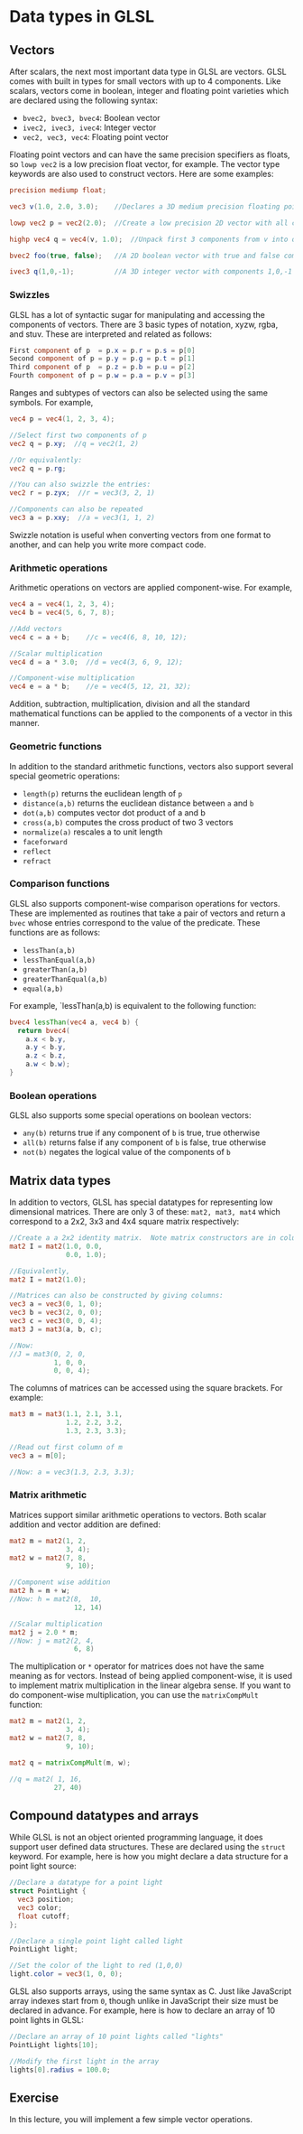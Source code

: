 # Data types in GLSL

## Vectors

After scalars, the next most important data type in GLSL are vectors.  GLSL comes with built in types for small vectors with up to 4 components.  Like scalars, vectors come in boolean, integer and floating point varieties which are declared using the following syntax:

* `bvec2, bvec3, bvec4`: Boolean vector
* `ivec2, ivec3, ivec4`: Integer vector
* `vec2, vec3, vec4`: Floating point vector

Floating point vectors and can have the same precision specifiers as floats, so `lowp vec2` is a low precision float vector, for example.  The vector type keywords are also used to construct vectors.  Here are some examples:

```glsl
precision mediump float;

vec3 v(1.0, 2.0, 3.0);    //Declares a 3D medium precision floating point vector with components (1,2,3)

lowp vec2 p = vec2(2.0);  //Create a low precision 2D vector with all components set to 2.0

highp vec4 q = vec4(v, 1.0);  //Unpack first 3 components from v into q and set last component to 1.0

bvec2 foo(true, false);   //A 2D boolean vector with true and false components

ivec3 q(1,0,-1);          //A 3D integer vector with components 1,0,-1
```

### Swizzles

GLSL has a lot of syntactic sugar for manipulating and accessing the components of vectors.  There are 3 basic types of notation, xyzw, rgba, and stuv.  These are interpreted and related as follows:

```glsl
First component of p  = p.x = p.r = p.s = p[0]
Second component of p = p.y = p.g = p.t = p[1]
Third component of p  = p.z = p.b = p.u = p[2]
Fourth component of p = p.w = p.a = p.v = p[3]
```

Ranges and subtypes of vectors can also be selected using the same symbols.  For example,

```glsl
vec4 p = vec4(1, 2, 3, 4);

//Select first two components of p
vec2 q = p.xy;  //q = vec2(1, 2)

//Or equivalently:
vec2 q = p.rg;

//You can also swizzle the entries:
vec2 r = p.zyx;  //r = vec3(3, 2, 1)

//Components can also be repeated
vec3 a = p.xxy;  //a = vec3(1, 1, 2)
```

Swizzle notation is useful when converting vectors from one format to another, and can help you write more compact code.

### Arithmetic operations

Arithmetic operations on vectors are applied component-wise.  For example, 

```glsl
vec4 a = vec4(1, 2, 3, 4);
vec4 b = vec4(5, 6, 7, 8);

//Add vectors
vec4 c = a + b;    //c = vec4(6, 8, 10, 12);

//Scalar multiplication
vec4 d = a * 3.0;  //d = vec4(3, 6, 9, 12);

//Component-wise multiplication
vec4 e = a * b;    //e = vec4(5, 12, 21, 32);
```

Addition, subtraction, multiplication, division and all the standard mathematical functions can be applied to the components of a vector in this manner.

### Geometric functions

In addition to the standard arithmetic functions, vectors also support several special geometric operations:

* `length(p)` returns the euclidean length of `p`
* `distance(a,b)` returns the euclidean distance between `a` and `b`
* `dot(a,b)` computes vector dot product of a and b
* `cross(a,b)` computes the cross product of two 3 vectors
* `normalize(a)` rescales a to unit length
* `faceforward`
* `reflect`
* `refract`

### Comparison functions

GLSL also supports component-wise comparison operations for vectors.  These are implemented as routines that take a pair of vectors and return a `bvec` whose entries correspond to the value of the predicate.  These functions are as follows:

* `lessThan(a,b)`
* `lessThanEqual(a,b)`
* `greaterThan(a,b)`
* `greaterThanEqual(a,b)`
* `equal(a,b)`

For example, `lessThan(a,b) is equivalent to the following function:

```glsl
bvec4 lessThan(vec4 a, vec4 b) {
  return bvec4(
    a.x < b.y,
    a.y < b.y,
    a.z < b.z,
    a.w < b.w);
}
```

### Boolean operations

GLSL also supports some special operations on boolean vectors:

* `any(b)` returns true if any component of `b` is true, true otherwise
* `all(b)` returns false if any component of `b` is false, true otherwise
* `not(b)` negates the logical value of the components of `b`

## Matrix data types

In addition to vectors, GLSL has special datatypes for representing low dimensional matrices.  There are only 3 of these:  `mat2, mat3, mat4` which correspond to a 2x2, 3x3 and 4x4 square matrix respectively:

```glsl
//Create a a 2x2 identity matrix.  Note matrix constructors are in column major order.
mat2 I = mat2(1.0, 0.0,
              0.0, 1.0);

//Equivalently,
mat2 I = mat2(1.0);

//Matrices can also be constructed by giving columns:
vec3 a = vec3(0, 1, 0);
vec3 b = vec3(2, 0, 0);
vec3 c = vec3(0, 0, 4);
mat3 J = mat3(a, b, c);

//Now:
//J = mat3(0, 2, 0,
           1, 0, 0,
           0, 0, 4);
```

The columns of matrices can be accessed using the square brackets.  For example:

```glsl
mat3 m = mat3(1.1, 2.1, 3.1,
              1.2, 2.2, 3.2,
              1.3, 2.3, 3.3);

//Read out first column of m
vec3 a = m[0];

//Now: a = vec3(1.3, 2.3, 3.3);
```

### Matrix arithmetic

Matrices support similar arithmetic operations to vectors.  Both scalar addition and vector addition are defined:

```glsl
mat2 m = mat2(1, 2,
              3, 4);
mat2 w = mat2(7, 8,
              9, 10);

//Component wise addition
mat2 h = m + w;
//Now: h = mat2(8,  10,
                12, 14)

//Scalar multiplication
mat2 j = 2.0 * m;
//Now: j = mat2(2, 4,
                6, 8)
```

The multiplication or `*` operator for matrices does not have the same meaning as for vectors.  Instead of being applied component-wise, it is used to implement matrix multiplication in the linear algebra sense. If you want to do component-wise multiplication, you can use the `matrixCompMult` function:

```glsl
mat2 m = mat2(1, 2,
              3, 4);
mat2 w = mat2(7, 8,
              9, 10);

mat2 q = matrixCompMult(m, w);

//q = mat2( 1, 16,
           27, 40)
```

## Compound datatypes and arrays

While GLSL is not an object oriented programming language, it does support user defined data structures.  These are declared using the `struct` keyword.  For example, here is how you might declare a data structure for a point light source:

```glsl
//Declare a datatype for a point light
struct PointLight {
  vec3 position;
  vec3 color;
  float cutoff;
};

//Declare a single point light called light
PointLight light;

//Set the color of the light to red (1,0,0)
light.color = vec3(1, 0, 0);
```

GLSL also supports arrays, using the same syntax as C.  Just like JavaScript array indexes start from `0`, though unlike in JavaScript their size must be declared in advance. For example, here is how to declare an array of 10 point lights in GLSL:

```glsl
//Declare an array of 10 point lights called "lights"
PointLight lights[10];

//Modify the first light in the array
lights[0].radius = 100.0;
```

## Exercise

In this lecture, you will implement a few simple vector operations.